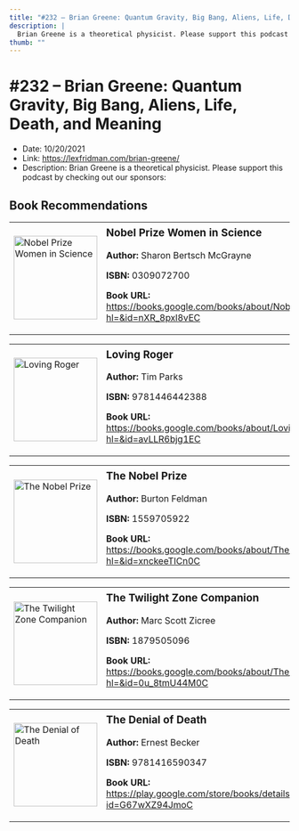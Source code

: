 ```yaml
---
title: "#232 – Brian Greene: Quantum Gravity, Big Bang, Aliens, Life, Death, and Meaning"
description: |
  Brian Greene is a theoretical physicist. Please support this podcast by checking out our sponsors:"
thumb: ""
---
```


# #232 – Brian Greene: Quantum Gravity, Big Bang, Aliens, Life, Death, and Meaning

  - Date: 10/20/2021
  - Link: https://lexfridman.com/brian-greene/
  - Description: Brian Greene is a theoretical physicist. Please support this podcast by checking out our sponsors:

## Book Recommendations

<table style="border: none;"><tr style="border: none;"><td style="border: none;"><img src="https://books.google.com/books/content?id=nXR_8pxl8vEC&printsec=frontcover&img=1&zoom=1&source=gbs_api" alt="Nobel Prize Women in Science" width="150" style="vertical-align: top;"></td><td style="border: none; vertical-align: top;"><h3 style='margin-top: 5'>Nobel Prize Women in Science</h3><p><strong>Author:</strong> Sharon Bertsch McGrayne</p><p><strong>ISBN:</strong> 0309072700</p><p><strong>Book URL:</strong> <a href="https://books.google.com/books/about/Nobel_Prize_Women_in_Science.html?hl=&id=nXR_8pxl8vEC">https://books.google.com/books/about/Nobel_Prize_Women_in_Science.html?hl=&id=nXR_8pxl8vEC</a></p></td></tr></table>
<table style="border: none;"><tr style="border: none;"><td style="border: none;"><img src="https://books.google.com/books/content?id=avLLR6bjg1EC&printsec=frontcover&img=1&zoom=1&source=gbs_api" alt="Loving Roger" width="150" style="vertical-align: top;"></td><td style="border: none; vertical-align: top;"><h3 style='margin-top: 5'>Loving Roger</h3><p><strong>Author:</strong> Tim Parks</p><p><strong>ISBN:</strong> 9781446442388</p><p><strong>Book URL:</strong> <a href="https://books.google.com/books/about/Loving_Roger.html?hl=&id=avLLR6bjg1EC">https://books.google.com/books/about/Loving_Roger.html?hl=&id=avLLR6bjg1EC</a></p></td></tr></table>
<table style="border: none;"><tr style="border: none;"><td style="border: none;"><img src="https://books.google.com/books/content?id=xnckeeTICn0C&printsec=frontcover&img=1&zoom=1&edge=curl&source=gbs_api" alt="The Nobel Prize" width="150" style="vertical-align: top;"></td><td style="border: none; vertical-align: top;"><h3 style='margin-top: 5'>The Nobel Prize</h3><p><strong>Author:</strong> Burton Feldman</p><p><strong>ISBN:</strong> 1559705922</p><p><strong>Book URL:</strong> <a href="https://books.google.com/books/about/The_Nobel_Prize.html?hl=&id=xnckeeTICn0C">https://books.google.com/books/about/The_Nobel_Prize.html?hl=&id=xnckeeTICn0C</a></p></td></tr></table>
<table style="border: none;"><tr style="border: none;"><td style="border: none;"><img src="https://books.google.com/books/content?id=0u_8tmU44M0C&printsec=frontcover&img=1&zoom=1&source=gbs_api" alt="The Twilight Zone Companion" width="150" style="vertical-align: top;"></td><td style="border: none; vertical-align: top;"><h3 style='margin-top: 5'>The Twilight Zone Companion</h3><p><strong>Author:</strong> Marc Scott Zicree</p><p><strong>ISBN:</strong> 1879505096</p><p><strong>Book URL:</strong> <a href="https://books.google.com/books/about/The_Twilight_Zone_Companion.html?hl=&id=0u_8tmU44M0C">https://books.google.com/books/about/The_Twilight_Zone_Companion.html?hl=&id=0u_8tmU44M0C</a></p></td></tr></table>
<table style="border: none;"><tr style="border: none;"><td style="border: none;"><img src="https://books.google.com/books/content?id=G67wXZ94JmoC&printsec=frontcover&img=1&zoom=1&edge=curl&source=gbs_api" alt="The Denial of Death" width="150" style="vertical-align: top;"></td><td style="border: none; vertical-align: top;"><h3 style='margin-top: 5'>The Denial of Death</h3><p><strong>Author:</strong> Ernest Becker</p><p><strong>ISBN:</strong> 9781416590347</p><p><strong>Book URL:</strong> <a href="https://play.google.com/store/books/details?id=G67wXZ94JmoC">https://play.google.com/store/books/details?id=G67wXZ94JmoC</a></p></td></tr></table>
